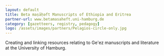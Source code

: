 ```yaml
---
layout: default
title: Beta maṣāḥǝft Manuscripts of Ethiopia and Eritrea
partner-url: www.betamasaheft.uni-hamburg.de
category: [gazetteers, registry, pedagogy]
logo: /assets/images/partners/Pelagios-circle-only.jpg
---
```

Creating and linking resources relating to Ge'ez manuscripts and literature at the University of Hamburg.
